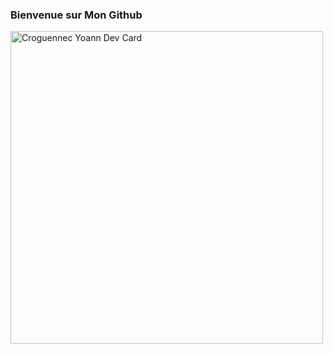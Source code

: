 ### Bienvenue sur Mon Github
<img src="https://res.cloudinary.com/dky2vpnyr/image/upload/v1677455914/MyPortfolio/Card_CroguennecYoannGithub_bl1zko.svg" width="500" alt="Croguennec Yoann Dev Card"/>
